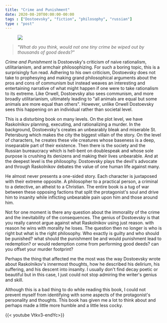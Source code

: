 ```yaml
---
title: "Crime and Punishment"
date: 2020-08-20T00:00:00-00:00
tags : ["Dostoevsky", "fiction", "philosophy", "russian"]
type : "post"
---
```


<figure class="right xsmall">
<a target="_blank" href="https://en.
wikipedia.
org/wiki/Crime_and_Punishment">
<img src="https://upload.
wikimedia.
org/wikipedia/en/4/4b/Crimeandpunishmentcover.
png">
</a>
</figure>

> *"What do you think, would not one tiny crime be wiped out by thousands of good deeds?"*

*Crime and Punishment* is Dostoevsky's criticism of naive rationalism, utilitarianism, and armchair philosophizing.
For such a boring topic, this is a surprisingly fun read.
Adhering to his own criticism, Dostoevsky does not take to prophesying and making grand philosophical arguments about the pros and cons of communism but instead weaves an interesting and entertaining narrative of what might happen if one were to take rationalism to its extreme.
Like Orwell, Dostoevsky also sees communism, and more broadly utilitarianism, ultimately leading to "all animals are equal but some animals are more equal than others".
However, unlike Orwell Dostoevsky sees this happening on an individual rather than societal level.


 This is a disturbing book on many levels.
 On the plot level, we have Raskolnikov planning, executing, and rationalizing a murder.
 In the background, Dostoevsky's creates an unbearably bleak and miserable St.
 Petersburg which makes the city the biggest villain of the story.
 On the level of characters, he creates these vile creatures whose baseness is a deep, inseparable part of their existence.
 Then there is the society and the Russian bureaucracy which is hell-bent on doublespeak and whose sole purpose is crushing its denizens and making their lives unbearable.
 And at the deepest level is the philosophy.
 Dostoevsky plays the devil's advocate and through Raskolnikov debates the value of one human life against many.


He almost never presents a one-sided story.
 Each character is juxtaposed with their extreme opposite.
 A philosopher to a practical person, a criminal to a detective, an atheist to a Christian.
 The entire book is a tug of war between these opposing factions that split the protagonist's soul and drive him to insanity while inflicting unbearable pain upon him and those around him.
 

Not for one moment is there any question about the immorality of the crime and the inevitability of the consequences.
 The genius of Dostoevsky is that you really cannot argue against what Raskolnikov using just reason.
 with reason he wins with morality he loses.
 The question then no longer is who is right but what is the right philosophy.
 Who exactly is guilty and who should be punished? what should the punishment be and would punishment lead to redemption? or would redemption come from performing good deeds? can you offset your murder footprint?

Perhaps the thing that affected me the most was the way Dostoevsky wrote about Raskolnikov's innermost thoughts, how he described his delirium, his suffering, and his descent into insanity.
I usually don't find decay poetic or beautiful but in this case, I just could not stop admiring the writer's genius and skill.
 
Although this is a bad thing to do while reading this book, I could not prevent myself from identifying with some aspects of the protagonist's personality and thoughts.
This book has given me a lot to think about and perhaps made a little more humble and a little less cocky.


{{< youtube Vtkv3-endYc>}}